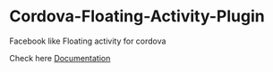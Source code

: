# Cordova-Floating-Activity-Plugin
Facebook like Floating activity for cordova

Check here <a href="http://abrahamk.in/cordovaFloatingActivityPlugin/">Documentation</a>
